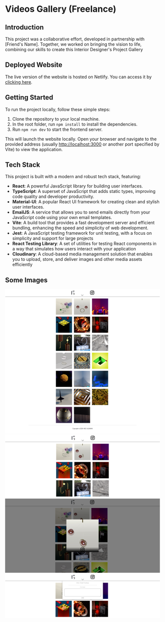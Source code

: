 # Videos Gallery (Freelance)

## Introduction

This project was a collaborative effort, developed in partnership with [Friend's Name]. Together, we worked on bringing the vision to life, combining our skills to create this Interior Designer's Project Gallery

## Deployed Website

The live version of the website is hosted on Netlify. You can access it by [clicking here](https://videos-gallery.netlify.app/).

## Getting Started

To run the project locally, follow these simple steps:

1. Clone the repository to your local machine.
2. In the root folder, run `npm install` to install the dependencies.
3. Run `npm run dev` to start the frontend server.

This will launch the website locally. Open your browser and navigate to the provided address (usually [http://localhost:3000](http://localhost:3000) or another port specified by Vite) to view the application.

## Tech Stack

This project is built with a modern and robust tech stack, featuring:

-   **React**: A powerful JavaScript library for building user interfaces.
-   **TypeScript**: A superset of JavaScript that adds static types, improving code quality and developer productivity.
-   **Material-UI**: A popular React UI framework for creating clean and stylish user interfaces.
-   **EmailJS**: A service that allows you to send emails directly from your JavaScript code using your own email templates.
-   **Vite**: A build tool that provides a fast development server and efficient bundling, enhancing the speed and simplicity of web development.
-   **Jest**: A JavaScript testing framework for unit testing, with a focus on simplicity and support for large projects
-   **React Testing Library**: A set of utilities for testing React components in a way that simulates how users interact with your application
-   **Cloudinary**: A cloud-based media management solution that enables you to upload, store, and deliver images and other media assets efficiently

## Some Images

![Home page full height](./public/Home%20page%20full%20height.png)
![Home page](./public/Home%20page.png)
![Single video](./public/Single%20video.png)
![Contact us form](./public//Contact%20us%20form.png)

